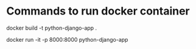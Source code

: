 # Commands to run docker container

docker build -t python-django-app .

docker run -it -p 8000:8000 python-django-app

